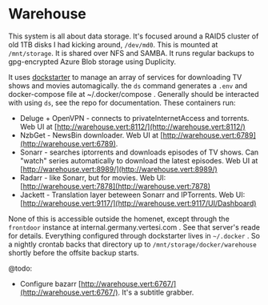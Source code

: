 # Warehouse

This system is all about data storage. It's focused around a RAID5 cluster of old 1TB disks I had kicking around, `/dev/md0`. This is mounted at `/mnt/storage`. It is shared over NFS and SAMBA. It runs regular backups to gpg-encrypted Azure Blob storage using Duplicity.

It uses [dockstarter](https://github.com/GhostWriters/DockSTARTer) to manage an array of services for downloading TV shows and movies automagically. the `ds` command generates a `.env` and docker-compose file at ~/.docker/compose . Generally should be interacted with using `ds`, see the repo for documentation. These containers run:

* Deluge + OpenVPN - connects to privateInternetAccess and torrents. Web UI at [http://warehouse.vert:8112/](http://warehouse.vert:8112/)
* NzbGet - NewsBin downloader. Web UI at [http://warehouse.vert:6789](http://warehouse.vert:6789).
* Sonarr - searches iptorrents and downloads episodes of TV shows. Can "watch" series automatically to download the latest episodes. Web UI at [http://warehouse.vert:8989/](http://warehouse.vert:8989/)
* Radarr - like Sonarr, but for movies. Web UI: [http://warehouse.vert:7878](http://warehouse.vert:7878)
* Jackett - Translation layer beteween Sonarr and IPTorrents. Web UI: [http://warehouse.vert:9117/](http://warehouse.vert:9117/UI/Dashboard)

None of this is accessible outside the homenet, except through the `frontdoor` instance at internal.germany.vertesi.com . See that server's reade for details.
Everything configured through dockstarter lives in `~/.docker` . So a nightly crontab backs that directory up to `/mnt/storage/docker/warehouse` shortly before the offsite backup starts. 

@todo:
* Configure bazarr [http://warehouse.vert:6767/](http://warehouse.vert:6767/). It's a subtitle grabber.
